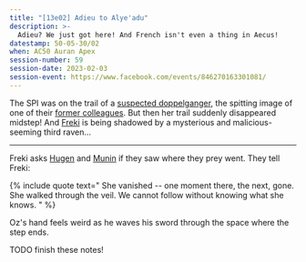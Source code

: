 ```yaml
---
title: "[13e02] Adieu to Alye'adu"
description: >-
  Adieu? We just got here! And French isn't even a thing in Aecus!
datestamp: 50-05-30/02
when: AC50 Auran Apex
session-number: 59
session-date: 2023-02-03
session-event: https://www.facebook.com/events/846270163301081/
---
```


The SPI was on the trail of a [suspected doppelganger](../dossiers/amisa-swiftaxe), the spitting image of one of their [former colleagues](../dossiers/sima). But then her trail suddenly disappeared midstep! And [Freki](../dossiers/freki) is being shadowed by a mysterious and malicious-seeming third raven...

---------

Freki asks [Hugen](../dossiers/hugen) and [Munin](../dossiers/munin) if they saw where they prey went. They tell Freki:

{% include quote text="
She vanished -- one moment there, the next, gone.
She walked through the veil.
We cannot follow without knowing what she knows.
" %}

Oz's hand feels weird as he waves his sword through the space where the step ends.

TODO finish these notes!
